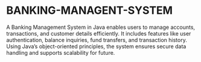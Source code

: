 # BANKING-MANAGENT-SYSTEM
A Banking Management System in Java enables users to manage accounts, transactions, and customer details efficiently. It includes features like user authentication, balance inquiries, fund transfers, and transaction history. Using Java’s object-oriented principles, the system ensures secure data handling and supports scalability for future.
